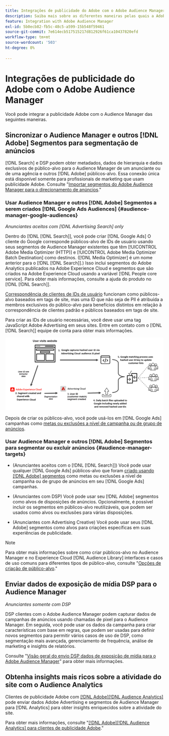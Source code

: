 ```yaml
---
title: Integrações de publicidade do Adobe com o Adobe Audience Manager
description: Saiba mais sobre as diferentes maneiras pelas quais a Adobe Advertising pode trocar dados com o Adobe Audience Manager.
feature: Integration with Adobe Audience Manager
exl-id: 5b0ecb82-fb5c-48c5-a599-15b548f59461
source-git-commit: 7e614ecb517515217d812926f61ca10437820efd
workflow-type: tm+mt
source-wordcount: '503'
ht-degree: 0%

---
```


# Integrações de publicidade do Adobe com o Adobe Audience Manager

Você pode integrar a publicidade Adobe com o Audience Manager das seguintes maneiras.

## Sincronizar o Audience Manager e outros [!DNL Adobe] Segmentos para segmentação de anúncios

[!DNL Search] e DSP podem obter metadados, dados de hierarquia e dados exclusivos de público-alvo para o Audience Manager de um anunciante ou de uma agência e outros [!DNL Adobe] públicos-alvo. Essa conexão única está disponível somente para profissionais de marketing que usam publicidade Adobe. Consulte &quot;[Importar segmentos do Adobe Audience Manager para o direcionamento de anúncios](/help/integrations/audience-manager/import-audiences.md).&quot;

### Usar Audience Manager e outros [!DNL Adobe] Segmentos a serem criados [!DNL Google Ads Audiences] {#audience-manager-google-audiences}

*Anunciantes aceitos com [!DNL Advertising Search] only*

Dentro do [!DNL [!DNL Search]], você pode criar [!DNL Google Ads] O cliente do Google corresponde públicos-alvo de IDs de usuário usando seus segmentos de Audience Manager existentes que têm [!UICONTROL Adobe Media Optimizer (HTTP)] e [!UICONTROL Adobe Media Optimizer Batch Destination] como destinos. ([!DNL Media Optimizer] é um nome anterior para o [!DNL [!DNL Search]].) Isso inclui segmentos do Adobe Analytics publicados na Adobe Experience Cloud e segmentos que são criados na Adobe Experience Cloud usando a variável [!DNL People core service]. Para obter mais informações, consulte a ajuda do produto no [!DNL [!DNL Search]].

[Correspondência de clientes de IDs de usuário](https://support.google.com/google-ads/answer/9199250) funcionam como públicos-alvo baseados em tags de site, mas uma ID que não seja de PII é atribuída a membros exclusivos do público-alvo para benefícios distintos em relação à correspondência de clientes padrão e públicos baseados em tags de site.

Para criar as IDs de usuário necessárias, você deve usar uma tag JavaScript Adobe Advertising <!-- with a user ID parameter -->em seus sites. Entre em contato com o [!DNL [!DNL Search]] equipe de conta para obter mais informações.

![processo de criação de segmentos](/help/integrations/assets/ad_search_user_id_pic.png)

Depois de criar os públicos-alvo, você pode usá-los em [!DNL Google Ads] campanhas como [metas ou exclusões a nível de campanha ou de grupo de anúncios](#audience-manager-targets).

### Usar Audience Manager e outros [!DNL Adobe] Segmentos para segmentar ou excluir anúncios {#audience-manager-targets}

* (Anunciantes aceitos com o [!DNL [!DNL Search]]) Você pode usar qualquer [!DNL Google Ads] públicos-alvo que foram [criado usando [!DNL Adobe] segmentos](#audience-manager-google-audiences) como metas ou exclusões a nível de campanha ou de grupo de anúncios em seu [!DNL Google Ads] campanhas.

* (Anunciantes com DSP) Você pode usar seu [!DNL Adobe] segmentos como alvos de disposições de anúncios. Opcionalmente, é possível incluir os segmentos em públicos-alvo reutilizáveis, que podem ser usados como alvos ou exclusões para várias disposições.

* (Anunciantes com Advertising Creative) Você pode usar seus [!DNL Adobe] segmentos como alvos para criações específicas em suas experiências de publicidade.

>[!NOTE]
>
>Para obter mais informações sobre como criar públicos-alvo no Audience Manager e no Experience Cloud [!DNL Audience Library] interfaces e casos de uso comuns para diferentes tipos de público-alvo, consulte &quot;[Opções de criação de público-alvo](https://experienceleague.adobe.com/docs/experience-cloud-kcs/kbarticles/KA-16471.html).&quot;

## Enviar dados de exposição de mídia DSP para o Audience Manager

*Anunciantes somente com DSP*

DSP clientes com o Adobe Audience Manager podem capturar dados de campanhas de anúncios usando chamadas de pixel para o Audience Manager. Em seguida, você pode usar os dados da campanha para criar características com base em regras, que podem ser usadas para definir novos segmentos para permitir vários casos de uso de DSP, como segmentação mais avançada, gerenciamento de frequência, análise de marketing e insights de relatórios.

Consulte &quot;[Visão geral do envio DSP dados de exposição de mídia para o Adobe Audience Manager](/help/integrations/audience-manager/media-data-integration/overview.md)&quot; para obter mais informações.

## Obtenha insights mais ricos sobre a atividade do site com o Audience Analytics

Clientes de publicidade Adobe com [[!DNL Adobe][!DNL Audience Analytics]](https://experienceleague.adobe.com/docs/analytics/integration/audience-analytics/mc-audiences-aam.html) pode enviar dados Adobe Advertising e segmentos de Audience Manager para [!DNL Analytics] para obter insights enriquecidos sobre a atividade do site.

Para obter mais informações, consulte &quot;[[!DNL Adobe][!DNL Audience Analytics] para clientes de publicidade Adobe](/help/integrations/audience-manager/audience-analytics.md).&quot;
